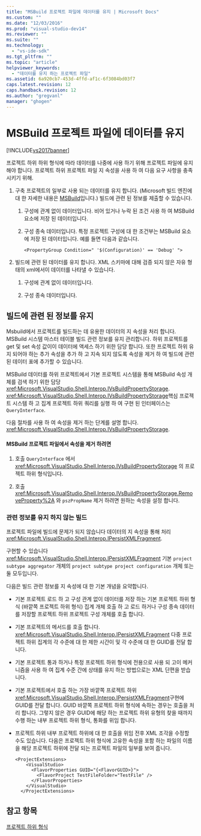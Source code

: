 ```yaml
---
title: "MSBuild 프로젝트 파일에 데이터를 유지 | Microsoft Docs"
ms.custom: ""
ms.date: "12/03/2016"
ms.prod: "visual-studio-dev14"
ms.reviewer: ""
ms.suite: ""
ms.technology: 
  - "vs-ide-sdk"
ms.tgt_pltfrm: ""
ms.topic: "article"
helpviewer_keywords: 
  - "데이터를 유지 하는 프로젝트 파일"
ms.assetid: 6a920cb7-453d-4ffd-af1c-6f3084bd03f7
caps.latest.revision: 12
caps.handback.revision: 12
ms.author: "gregvanl"
manager: "ghogen"
---
```

# MSBuild 프로젝트 파일에 데이터를 유지
[!INCLUDE[vs2017banner](../../code-quality/includes/vs2017banner.md)]

프로젝트 하위 하위 형식에 따라 데이터를 나중에 사용 하기 위해 프로젝트 파일에 유지 해야 합니다.  프로젝트 하위 프로젝트 파일 지 속성을 사용 하 여 다음 요구 사항을 충족 시키기 위해.  
  
1.  구축 프로젝트의 일부로 사용 되는 데이터를 유지 합니다.  \(Microsoft 빌드 엔진에 대 한 자세한 내용은 [MSBuild](http://msdn.microsoft.com/ko-kr/7c49aba1-ee6c-47d8-9de1-6f29a906e20b)입니다.\) 빌드에 관련 된 정보를 제출할 수 있습니다.  
  
    1.  구성에 관계 없이 데이터입니다.  비어 있거나 누락 된 조건 사용 하 여 MSBuild 요소에 저장 된 데이터입니다.  
  
    2.  구성 종속 데이터입니다.  특정 프로젝트 구성에 대 한 조건부는 MSBuild 요소에 저장 된 데이터입니다.  예를 들면 다음과 같습니다.  
  
        ```  
        <PropertyGroup Condition=" '$(Configuration)' == 'Debug' ">  
        ```  
  
2.  빌드에 관련 된 데이터를 유지 합니다.  XML 스키마에 대해 검증 되지 않은 자유 형태의 xml에서이 데이터를 나타낼 수 있습니다.  
  
    1.  구성에 관계 없이 데이터입니다.  
  
    2.  구성 종속 데이터입니다.  
  
## 빌드에 관련 된 정보를 유지  
 Msbuild에서 프로젝트를 빌드하는 데 유용한 데이터의 지 속성을 처리 합니다.  MSBuild 시스템 마스터 테이블 빌드 관련 정보를 유지 관리합니다.  하위 프로젝트를 get 및 set 속성 값이이 데이터에 액세스 하기 위한 담당 합니다.  또한 프로젝트 하위 유지 되어야 하는 추가 속성을 추가 하 고 지속 되지 않도록 속성을 제거 하 여 빌드에 관련 된 데이터 표에 추가할 수 있습니다.  
  
 MSBuild 데이터를 하위 프로젝트에서 기본 프로젝트 시스템을 통해 MSBuild 속성 개체를 검색 하기 위한 담당 <xref:Microsoft.VisualStudio.Shell.Interop.IVsBuildPropertyStorage>.  <xref:Microsoft.VisualStudio.Shell.Interop.IVsBuildPropertyStorage>핵심 프로젝트 시스템 하 고 집계 프로젝트 하위 쿼리를 실행 하 여 구현 된 인터페이스는 `QueryInterface`.  
  
 다음 절차를 사용 하 여 속성을 제거 하는 단계를 설명 합니다. <xref:Microsoft.VisualStudio.Shell.Interop.IVsBuildPropertyStorage>.  
  
#### MSBuild 프로젝트 파일에서 속성을 제거 하려면  
  
1.  호출 `QueryInterface` 에서 <xref:Microsoft.VisualStudio.Shell.Interop.IVsBuildPropertyStorage> 의 프로젝트 하위 형식입니다.  
  
2.  호출 <xref:Microsoft.VisualStudio.Shell.Interop.IVsBuildPropertyStorage.RemoveProperty%2A> 와 `pszPropName` 제거 하려면 원하는 속성을 설정 합니다.  
  
### 관련 정보를 유지 하지 않는 빌드  
 프로젝트 파일에 빌드에 문제가 되지 않습니다 데이터의 지 속성을 통해 처리 <xref:Microsoft.VisualStudio.Shell.Interop.IPersistXMLFragment>.  
  
 구현할 수 있습니다 <xref:Microsoft.VisualStudio.Shell.Interop.IPersistXMLFragment> 기본 `project subtype aggregator` 개체의 `project subtype project configuration` 개체 또는 둘 모두입니다.  
  
 다음은 빌드 관련 정보를 지 속성에 대 한 기본 개념을 요약합니다.  
  
-   기본 프로젝트 로드 하 고 구성 관계 없이 데이터를 저장 하는 기본 프로젝트 하위 형식 \(바깥쪽 프로젝트 하위 형식\) 집계 개체 호출 하 고 로드 하거나 구성 종속 데이터를 저장할 프로젝트 하위 프로젝트 구성 개체를 호출 합니다.  
  
-   기본 프로젝트의 메서드를 호출 합니다. <xref:Microsoft.VisualStudio.Shell.Interop.IPersistXMLFragment> 다중 프로젝트 하위 집계의 각 수준에 대 한 제한 시간이 및 각 수준에 대 한 GUID를 전달 합니다.  
  
-   기본 프로젝트 통과 하거나 특정 프로젝트 하위 형식에 전용으로 사용 되 고이 메커니즘을 사용 하 여 집계 수준 간에 상태를 유지 하는 방법으로는 XML 단편을 받습니다.  
  
-   기본 프로젝트에서 호출 하는 가장 바깥쪽 프로젝트 하위 <xref:Microsoft.VisualStudio.Shell.Interop.IPersistXMLFragment>구현에 GUID를 전달 합니다.  GUID 바깥쪽 프로젝트 하위 형식에 속하는 경우는 호출을 처리 합니다. 그렇지 않은 경우 GUID에 해당 하는 프로젝트 하위 유형의 찾을 때까지 수행 하는 내부 프로젝트 하위 형식, 통화를 위임 합니다.  
  
-   프로젝트 하위 내부 프로젝트 하위에 대 한 호출을 위임 전후 XML 조각을 수정할 수도 있습니다.  다음은 프로젝트 하위 형식에 고유한 속성을 포함 하는 파일의 이름을 해당 프로젝트 하위에 전달 되는 프로젝트 파일의 일부를 보여 줍니다.  
  
    ```  
    <ProjectExtensions>  
        <VisualStudio>  
          <FlavorProperties GUID="{<FlavorGUID>}">  
            <FlavorProject TestFileFolder="TestFile" />  
          </FlavorProperties>  
        </VisualStudio>  
      </ProjectExtensions>  
    ```  
  
## 참고 항목  
 [프로젝트 하위 형식](../../extensibility/internals/project-subtypes.md)